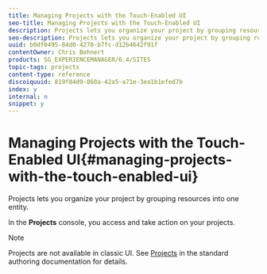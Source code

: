 ```yaml
---
title: Managing Projects with the Touch-Enabled UI
seo-title: Managing Projects with the Touch-Enabled UI
description: Projects lets you organize your project by grouping resources into one entity.
seo-description: Projects lets you organize your project by grouping resources into one entity.
uuid: b0df0495-84d0-4270-b7fc-d12b4642f91f
contentOwner: Chris Bohnert
products: SG_EXPERIENCEMANAGER/6.4/SITES
topic-tags: projects
content-type: reference
discoiquuid: 819f84d9-860a-42a5-a71e-3ea1b1efed7b
index: y
internal: n
snippet: y
---
```


# Managing Projects with the Touch-Enabled UI{#managing-projects-with-the-touch-enabled-ui}

Projects lets you organize your project by grouping resources into one entity.

In the **Projects** console, you access and take action on your projects.

>[!NOTE]
>
>Projects are not available in classic UI. See [Projects](../../../sites/authoring/using/projects.md) in the standard authoring documentation for details.

